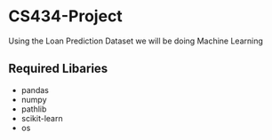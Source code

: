 # CS434-Project
Using the Loan Prediction Dataset we will be doing Machine Learning

## Required Libaries

- pandas
- numpy
- pathlib
- scikit-learn
- os